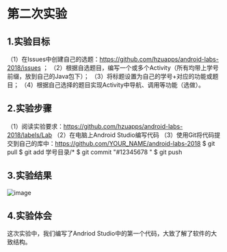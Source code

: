 ﻿# 第二次实验

## 1.实验目标
（1）在Issues中创建自己的选题：https://github.com/hzuapps/android-labs-2018/issues ；
（2）根据自选题目，编写一个或多个Activity（所有均带上学号前缀，放到自己的Java包下）；
（3）将标题设置为自己的学号+对应的功能或题目；
（4）根据自己选择的题目实现Activity中导航、调用等功能（选做）。

## 2.实验步骤
（1）阅读实验要求：https://github.com/hzuapps/android-labs-2018/labels/Lab
（2）在电脑上Android Studio编写代码
（3）使用Git将代码提交到自己的库中：https://github.com/YOUR_NAME/android-labs-2018
	$ git pull
	$ git add 学号目录/*
	$ git commit "#12345678 "
	$ git push

## 3.实验结果
![image](https://github.com/liyanghey/android-labs-2018/blob/master/soft1614080902410/Soft1614080902410%E5%AE%9E%E9%AA%8C2.png)
## 4.实验体会
这次实验中，我们编写了Andriod Studio中的第一个代码，大致了解了软件的大致结构。